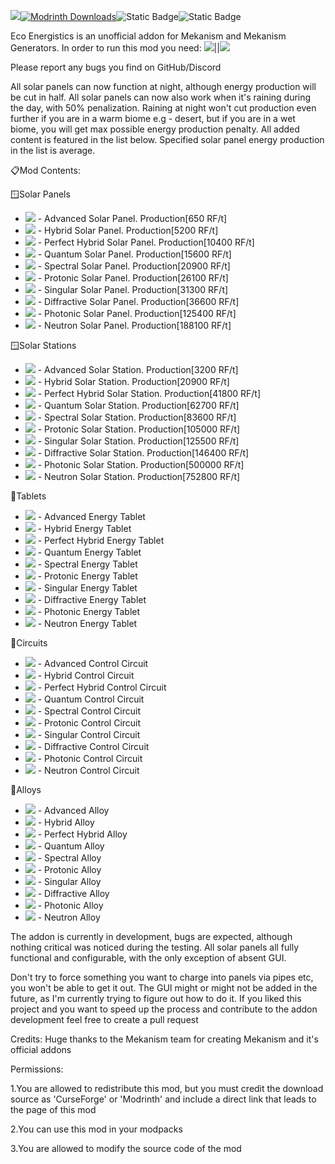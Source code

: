 [![](https://img.shields.io/discord/1137202630125428868?color=f3f2f4&label=Discord&logo=Discord&logoColor=4d57de&style=for-the-badge)](https://discord.gg/bXgXTa6Wxs)[![Modrinth Downloads](https://img.shields.io/modrinth/dt/pFTNIPnW?style=for-the-badge&logo=modrinth&labelColor=666666&color=54ac91&link=https://modrinth.com/mod/mekanism-eco-energistics)](https://modrinth.com/mod/mekanism-eco-energistics)![Static Badge](https://img.shields.io/badge/Supported-5ebfa2?style=for-the-badge&logoColor=4d57de&label=Status&color=5ebfa2)![Static Badge](https://img.shields.io/badge/YES-5ebfa2?style=for-the-badge&logoColor=4d57de&label=Early-DEV&color=a40a00)


Eco Energistics is an unofficial addon for Mekanism and Mekanism Generators. In order to run this mod you need: [![](https://github.com/AET9RNAL/ModAssets/releases/download/Assets/MekaIcon.png)](https://modrinth.com/mod/mekanism/version/9.8.3.390)||[![](https://github.com/AET9RNAL/ModAssets/releases/download/Assets/MekaIcon.png)](https://modrinth.com/mod/mekanism-generators/version/9.8.3.390)

Please report any bugs you find on GitHub/Discord


All solar panels can now function at night, although energy production will be cut in half. All solar panels can now also work when it's raining during the day, with 50% penalization. Raining at night won't cut production even further if you are in a warm biome e.g - desert, but if you are in a wet biome, you will get max possible energy production penalty. All added content is featured in the list below. Specified solar panel energy production in the list is average.

📋Mod Contents:

🪟Solar Panels

*   ![](https://github.com/AET9RNAL/ModAssets/releases/download/Assets/EcoEnergistics_Icon_solaradvanced.png) - Advanced Solar Panel. Production\[650 RF/t\]
*   ![](https://github.com/AET9RNAL/ModAssets/releases/download/Assets/EcoEnergistics_Icon_hybrid.png) - Hybrid Solar Panel. Production\[5200 RF/t\]
*   ![](https://github.com/AET9RNAL/ModAssets/releases/download/Assets/EcoEnergistics_Icon_solarperfecthybrid.png) - Perfect Hybrid Solar Panel. Production\[10400 RF/t\]
*   ![](https://github.com/AET9RNAL/ModAssets/releases/download/Assets/EcoEnergistics_Icon_solarquantum.png) - Quantum Solar Panel. Production\[15600 RF/t\]
*   ![](https://github.com/AET9RNAL/ModAssets/releases/download/Assets/EcoEnergistics_Icon_solarspectral.png) - Spectral Solar Panel. Production\[20900 RF/t\]
*   ![](https://github.com/AET9RNAL/ModAssets/releases/download/Assets/EcoEnergistics_Icon_solarprotonic.png) - Protonic Solar Panel. Production\[26100 RF/t\]
*   ![](https://github.com/AET9RNAL/ModAssets/releases/download/Assets/EcoEnergistics_Icon_solarsingular.png) - Singular Solar Panel. Production\[31300 RF/t\]
*   ![](https://github.com/AET9RNAL/ModAssets/releases/download/Assets/EcoEnergistics_Icon_solardiffractive.png) - Diffractive Solar Panel. Production\[36600 RF/t\]
*   ![](https://github.com/AET9RNAL/ModAssets/releases/download/Assets/EcoEnergistics_Icon_solarphotonic.png) - Photonic Solar Panel. Production\[125400 RF/t\]
*   ![](https://github.com/AET9RNAL/ModAssets/releases/download/Assets/EcoEnergistics_Icon_solarneutron.png) - Neutron Solar Panel. Production\[188100 RF/t\]

🪟Solar Stations

*   ![](https://github.com/AET9RNAL/ModAssets/releases/download/Assets/EcoEnergistics_Icon_solarstationadvanced.png) - Advanced Solar Station. Production\[3200 RF/t\]
*   ![](https://github.com/AET9RNAL/ModAssets/releases/download/Assets/EcoEnergistics_Icon_solarstationhybrid.png) - Hybrid Solar Station. Production\[20900 RF/t\]
*   ![](https://github.com/AET9RNAL/ModAssets/releases/download/Assets/EcoEnergistics_Icon_solarstationperfecthybrid.png) - Perfect Hybrid Solar Station. Production\[41800 RF/t\]
*   ![](https://github.com/AET9RNAL/ModAssets/releases/download/Assets/EcoEnergistics_Icon_solarstatioquantum.png) - Quantum Solar Station. Production\[62700 RF/t\]
*   ![](https://github.com/AET9RNAL/ModAssets/releases/download/Assets/EcoEnergistics_Icon_solarstationspectral.png) - Spectral Solar Station. Production\[83600 RF/t\]
*   ![](https://github.com/AET9RNAL/ModAssets/releases/download/Assets/EcoEnergistics_Icon_solarstationprotonic.png) - Protonic Solar Station. Production\[105000 RF/t\]
*   ![](https://github.com/AET9RNAL/ModAssets/releases/download/Assets/EcoEnergistics_Icon_solarstationsingular.png) - Singular Solar Station. Production\[125500 RF/t\]
*   ![](https://github.com/AET9RNAL/ModAssets/releases/download/Assets/EcoEnergistics_Icon_solarstationdiffractive.png) - Diffractive Solar Station. Production\[146400 RF/t\]
*   ![](https://github.com/AET9RNAL/ModAssets/releases/download/Assets/EcoEnergistics_Icon_solarstationphotonic.png) - Photonic Solar Station. Production\[500000 RF/t\]
*   ![](https://github.com/AET9RNAL/ModAssets/releases/download/Assets/EcoEnergistics_Icon_solarstationneutron.png) - Neutron Solar Station. Production\[752800 RF/t\]

🔋Tablets

*   ![](https://github.com/AET9RNAL/ModAssets/releases/download/Assets/EcoEnergistics_Icon_energytabletadvanced.png) - Advanced Energy Tablet
*   ![](https://github.com/AET9RNAL/ModAssets/releases/download/Assets/EcoEnergistics_Icon_energytablethybrid.png) - Hybrid Energy Tablet
*   ![](https://github.com/AET9RNAL/ModAssets/releases/download/Assets/EcoEnergistics_Icon_energytabletperfecthybrid.png) - Perfect Hybrid Energy Tablet
*   ![](https://github.com/AET9RNAL/ModAssets/releases/download/Assets/EcoEnergistics_Icon_energytabletquantum.png) - Quantum Energy Tablet
*   ![](https://github.com/AET9RNAL/ModAssets/releases/download/Assets/EcoEnergistics_Icon_energytabletspectral.png) - Spectral Energy Tablet
*   ![](https://github.com/AET9RNAL/ModAssets/releases/download/Assets/EcoEnergistics_Icon_energytabletprotonic.png) - Protonic Energy Tablet
*   ![](https://github.com/AET9RNAL/ModAssets/releases/download/Assets/EcoEnergistics_Icon_energytabletsingular.png) - Singular Energy Tablet
*   ![](https://github.com/AET9RNAL/ModAssets/releases/download/Assets/EcoEnergistics_Icon_energytabletdiffractive.png) - Diffractive Energy Tablet
*   ![](https://github.com/AET9RNAL/ModAssets/releases/download/Assets/EcoEnergistics_Icon_energytabletphotonic.png) - Photonic Energy Tablet
*   ![](https://github.com/AET9RNAL/ModAssets/releases/download/Assets/EcoEnergistics_Icon_energytabletneutron.png) - Neutron Energy Tablet

🔌Circuits

*   ![](https://github.com/AET9RNAL/ModAssets/releases/download/Assets/EcoEnergistics_Icon_advancedcontrolcircuit.png) - Advanced Control Circuit
*   ![](https://github.com/AET9RNAL/ModAssets/releases/download/Assets/EcoEnergistics_Icon_hybridcontrolcircuit.png) - Hybrid Control Circuit
*   ![](https://github.com/AET9RNAL/ModAssets/releases/download/Assets/EcoEnergistics_Icon_perfecthybridcontrolcircuit.png) - Perfect Hybrid Control Circuit
*   ![](https://github.com/AET9RNAL/ModAssets/releases/download/Assets/EcoEnergistics_Icon_quantumcontrolcircuit.png) - Quantum Control Circuit
*   ![](https://github.com/AET9RNAL/ModAssets/releases/download/Assets/EcoEnergistics_Icon_spectralcontrolcircuit.png) - Spectral Control Circuit
*   ![](https://github.com/AET9RNAL/ModAssets/releases/download/Assets/EcoEnergistics_Icon_protoniccontrolcircuit.png) - Protonic Control Circuit
*   ![](https://github.com/AET9RNAL/ModAssets/releases/download/Assets/EcoEnergistics_Icon_singularcontrolcircuit.png) - Singular Control Circuit
*   ![](https://github.com/AET9RNAL/ModAssets/releases/download/Assets/EcoEnergistics_Icon_diffractivecontrolcircuit.png) - Diffractive Control Circuit
*   ![](https://github.com/AET9RNAL/ModAssets/releases/download/Assets/EcoEnergistics_Icon_photoniccontrolcircuit.png) - Photonic Control Circuit
*   ![](https://github.com/AET9RNAL/ModAssets/releases/download/Assets/EcoEnergistics_Icon_neutroncontrolcircuit.png) - Neutron Control Circuit

🧈Alloys

*   ![](https://github.com/AET9RNAL/ModAssets/releases/download/Assets/EcoEnergistics_Icon_advancedalloy.png) - Advanced Alloy
*   ![](https://github.com/AET9RNAL/ModAssets/releases/download/Assets/EcoEnergistics_Icon_hybridalloy.png) - Hybrid Alloy
*   ![](https://github.com/AET9RNAL/ModAssets/releases/download/Assets/EcoEnergistics_Icon_perfecthybridalloy.png) - Perfect Hybrid Alloy
*   ![](https://github.com/AET9RNAL/ModAssets/releases/download/Assets/EcoEnergistics_Icon_quantumalloy.png) - Quantum Alloy
*   ![](https://github.com/AET9RNAL/ModAssets/releases/download/Assets/EcoEnergistics_Icon_spectralalloy.png) - Spectral Alloy
*   ![](https://github.com/AET9RNAL/ModAssets/releases/download/Assets/EcoEnergistics_Icon_protonicalloy.png) - Protonic Alloy
*   ![](https://github.com/AET9RNAL/ModAssets/releases/download/Assets/EcoEnergistics_Icon_singularalloy.png) - Singular Alloy
*   ![](https://github.com/AET9RNAL/ModAssets/releases/download/Assets/EcoEnergistics_Icon_diffractivealloy.png) - Diffractive Alloy
*   ![](https://github.com/AET9RNAL/ModAssets/releases/download/Assets/EcoEnergistics_Icon_photonicalloy.png) - Photonic Alloy
*   ![](https://github.com/AET9RNAL/ModAssets/releases/download/Assets/EcoEnergistics_Icon_neutronalloy.png) - Neutron Alloy

The addon is currently in development, bugs are expected, although nothing critical was noticed during the testing. All solar panels all fully functional and configurable, with the only exception of absent GUI.

Don't try to force something you want to charge into panels via pipes etc, you won't be able to get it out. The GUI might or might not be added in the future, as I'm currently trying to figure out how to do it. If you liked this project and you want to speed up the process and contribute to the addon development feel free to create a pull request

Credits: Huge thanks to the Mekanism team for creating Mekanism and it's official addons

Permissions:

1.You are allowed to redistribute this mod, but you must credit the download source as 'CurseForge' or 'Modrinth' and include a direct link that leads to the page of this mod

2.You can use this mod in your modpacks

3.You are allowed to modify the source code of the mod